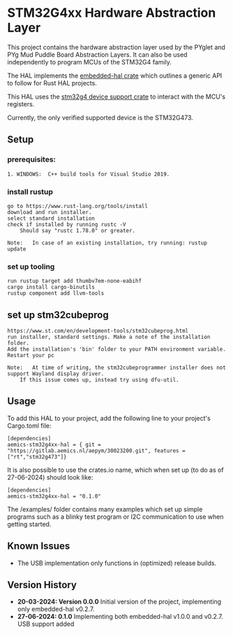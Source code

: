 # STM32G4xx Hardware Abstraction Layer
This project contains the hardware abstraction layer used by the PYglet and PYg Mud Puddle Board Abstraction Layers. It can also be used independently to program MCUs of the STM32G4 family. 

The HAL implements the [embedded-hal crate](https://docs.rs/embedded-hal/latest/embedded_hal/#embedded-hal) which outlines a generic API to follow for Rust HAL projects.

This HAL uses the [stm32g4 device support crate](https://docs.rs/crate/stm32g4/0.15.1) to interact with the MCU's registers.

Currently, the only verified supported device is the STM32G473.

## Setup
### prerequisites:
	1. WINDOWS:  C++ build tools for Visual Studio 2019.
	

### install rustup
	go to https://www.rust-lang.org/tools/install
	download and run installer.
	select standard installation
	check if installed by running rustc -V
		Should say "rustc 1.78.0" or greater.

	Note: 	In case of an existing installation, try running: rustup update
	

### set up tooling 
	run rustup target add thumbv7em-none-eabihf
	cargo install cargo-binutils 
	rustup component add llvm-tools

## set up stm32cubeprog
	https://www.st.com/en/development-tools/stm32cubeprog.html
	run installer, standard settings. Make a note of the installation folder.
	Add the installation's 'bin' folder to your PATH environment variable.
	Restart your pc

	Note: 	At time of writing, the stm32cubeprogrammer installer does not support Wayland display driver.
		If this issue comes up, instead try using dfu-util.


## Usage
To add this HAL to your project, add the following line to your project's Cargo.toml file:

```
[dependencies]
aemics-stm32g4xx-hal = { git = "https://gitlab.aemics.nl/aepym/30023200.git", features = ["rt","stm32g473"]}
```

It is also possible to use the crates.io name, which when set up (to do as of 27-06-2024) should look like:

```
[dependencies]
aemics-stm32g4xx-hal = "0.1.0" 
```

The /examples/ folder contains many examples which set up simple programs such as a blinky test program or I2C communication to use when getting started.


## Known Issues
* The USB implementation only functions in (optimized) release builds.


## Version History
* **20-03-2024: Version 0.0.0**
    Initial version of the project, implementing only embedded-hal v0.2.7. 
* **27-06-2024: 0.1.0**
    Implementing both embedded-hal v1.0.0 and v0.2.7. 
    USB support added
